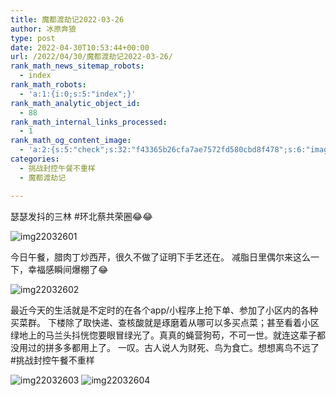 ```yaml
---
title: 魔都渡劫记2022-03-26
author: 冰原奔狼
type: post
date: 2022-04-30T10:53:44+00:00
url: /2022/04/30/魔都渡劫记2022-03-26/
rank_math_news_sitemap_robots:
  - index
rank_math_robots:
  - 'a:1:{i:0;s:5:"index";}'
rank_math_analytic_object_id:
  - 88
rank_math_internal_links_processed:
  - 1
rank_math_og_content_image:
  - 'a:2:{s:5:"check";s:32:"f43365b26cfa7ae7572fd580cbd8f478";s:6:"images";a:0:{}}'
categories:
  - 挑战封控午餐不重样
  - 魔都渡劫记

---
```

瑟瑟发抖的三林 #环北蔡共荣圈😂😂

<img decoding="async" src="https://i0.wp.com/s2.loli.net/2022/04/30/XbZ5kcNeBwfUSG2.jpg?w=640&#038;ssl=1" alt="img22032601" data-recalc-dims="1" />

今日午餐，腊肉丁炒西芹，很久不做了证明下手艺还在。 减脂日里偶尔来这么一下，幸福感瞬间爆棚了😂

<img decoding="async" src="https://i0.wp.com/s2.loli.net/2022/04/30/L8tBQqDxkZGU3sj.jpg?w=640&#038;ssl=1" alt="img22032602" data-recalc-dims="1" />

最近今天的生活就是不定时的在各个app/小程序上抢下单、参加了小区内的各种买菜群。 下楼除了取快递、查核酸就是琢磨着从哪可以多买点菜；甚至看着小区绿地上的马兰头抖恍惚要眼冒绿光了。真真的蝇营狗苟，不可一世。就连这辈子都没用过的拼多多都用上了。 一叹。古人说人为财死、鸟为食亡。想想离鸟不远了 #挑战封控午餐不重样

<img decoding="async" src="https://i0.wp.com/s2.loli.net/2022/04/30/Ss4BFjRiwHJKXT7.jpg?w=640&#038;ssl=1" alt="img22032603" data-recalc-dims="1" />
<img decoding="async" src="https://i0.wp.com/s2.loli.net/2022/04/30/G8qbI7LYU9DeTEH.jpg?w=640&#038;ssl=1" alt="img22032604" data-recalc-dims="1" />
